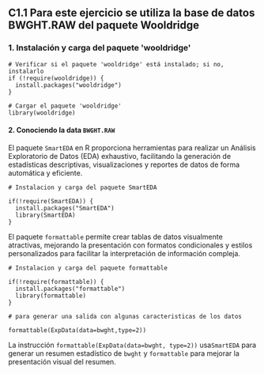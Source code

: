 ## C1.1 Para este ejercicio se utiliza la base de datos BWGHT.RAW del paquete Wooldridge

### 1. Instalación y carga del paquete 'wooldridge'
```
# Verificar si el paquete 'wooldridge' está instalado; si no, instalarlo
if (!require(wooldridge)) {
  install.packages("wooldridge")
}

# Cargar el paquete 'wooldridge'
library(wooldridge)

```
#### 2. Conociendo la data `BWGHT.RAW`

El paquete `SmartEDA` en R proporciona herramientas para realizar un Análisis Exploratorio de Datos (EDA) exhaustivo, facilitando la generación de estadísticas descriptivas, visualizaciones y reportes de datos de forma automática y eficiente.
```
# Instalacion y carga del paquete SmartEDA

if(!require(SmartEDA)) {
  install.packages("SmartEDA")
  library(SmartEDA)
}
```
El paquete `formattable` permite crear tablas de datos visualmente atractivas, mejorando la presentación con formatos condicionales y estilos personalizados para facilitar la interpretación de información compleja.
```
# Instalacion y carga del paquete formattable

if(!require(formattable)) {
  install.packages("formattable")
  library(formattable)
}
```
```
# para generar una salida con algunas caracteristicas de los datos

formattable(ExpData(data=bwght,type=2))
```
La instrucción `formattable(ExpData(data=bwght, type=2))` usa`SmartEDA` para generar un resumen estadístico de `bwght` y `formattable` para mejorar la presentación visual del resumen.


